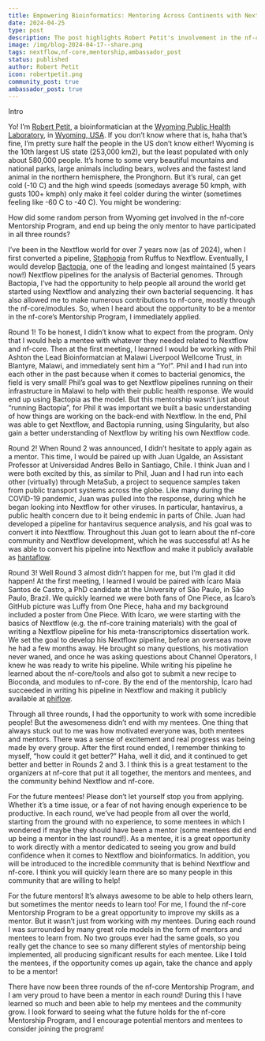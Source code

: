 ```yaml
---
title: Empowering Bioinformatics: Mentoring Across Continents with Nextflow
date: 2024-04-25
type: post
description: The post highlights Robert Petit's involvement in the nf-core Mentorship Program, where he mentored individuals from Malawi, Chile, and Brazil in Nextflow and nf-core. Despite geographical barriers, his mentees successfully adapted their workflows, contributing to the open-source community. The narrative underscores the transformative impact of mentorship, encouraging participation in future rounds.
image: /img/blog-2024-04-17--share.png
tags: nextflow,nf-core,mentorship,ambassador_post
status: published
author: Robert Petit
icon: robertpetit.png
community_post: true
ambassador_post: true
---
```


Intro

<!-- end-archive-description -->

Yo! I’m [Robert Petit](https://www.robertpetit.com/), a bioinformatician at the [Wyoming Public Health Laboratory](https://health.wyo.gov/publichealth/lab/), in [Wyoming, USA](https://en.wikipedia.org/wiki/Wyoming). If you don’t know where that is, haha that’s fine, I’m pretty sure half the people in the US don’t know either! Wyoming is the 10th largest US state (253,000 km2), but the least populated with only about 580,000 people. It’s home to some very beautiful mountains and national parks, large animals including bears, wolves and the fastest land animal in the northern hemisphere, the Pronghorn. But it’s rural, can get cold (-10 C) and the high wind speeds (somedays average 50 kmph, with gusts 100+ kmph) only make it feel colder during the winter (sometimes feeling like -60 C to -40 C). You might be wondering: 

How did some random person from Wyoming get involved in the nf-core Mentorship Program, and end up being the only mentor to have participated in all three rounds?

I’ve been in the Nextflow world for over 7 years now (as of 2024), when I first converted a pipeline, [Staphopia](https://staphopia.github.io/) from Ruffus to Nextflow. Eventually, I would develop [Bactopia](https://bactopia.github.io/latest/), one of the leading and longest maintained (5 years now!) Nextflow pipelines for the analysis of Bacterial genomes. Through Bactopia, I’ve had the opportunity to help people all around the world get started using Nextflow and analyzing their own bacterial sequencing. It has also allowed me to make numerous contributions to nf-core, mostly through the nf-core/modules. So, when I heard about the opportunity to be a mentor in the nf-core’s Mentorship Program, I immediately applied.

Round 1! To be honest, I didn’t know what to expect from the program. Only that I would help a mentee with whatever they needed related to Nextflow and nf-core. Then at the first meeting, I learned I would be working with Phil Ashton the Lead Bioinformatcian at Malawi Liverpool Wellcome Trust, in Blantyre, Malawi, and immediately sent him a “Yo!”. Phil and I had run into each other in the past because when it comes to bacterial genomics, the field is very small! Phil’s goal was to get Nextflow pipelines running on their infrastructure in Malawi to help with their public health response. We would end up using Bactopia as the model. But this mentorship wasn’t just about “running Bactopia”, for Phil it was important we built a basic understanding of how things are working on the back-end with Nextflow. In the end, Phil was able to get Nextflow, and Bactopia running, using Singularity, but also gain a better understanding of Nextflow by writing his own Nextflow code.

Round 2! When Round 2 was announced, I didn’t hesitate to apply again as a mentor. This time, I would be paired up with Juan Ugalde, an Assistant Professor at Universidad Andres Bello in Santiago, Chile. I think Juan and I were both excited by this, as similar to Phil, Juan and I had run into each other (virtually) through MetaSub, a project to sequence samples taken from public transport systems across the globe. Like many during the COVID-19 pandemic, Juan was pulled into the response, during which he began looking into Nextflow for other viruses. In particular, hantavirus, a public health concern due to it being endemic in parts of Chile. Juan had developed a pipeline for hantavirus sequence analysis, and his goal was to convert it into Nextflow. Throughout this Juan got to learn about the nf-core community and Nextflow development, which he was successful at! As he was able to convert his pipeline into Nextflow and make it publicly available as [hantaflow](https://github.com/microbialds/hantaflow).

Round 3! Well Round 3 almost didn’t happen for me, but I’m glad it did happen! At the first meeting, I learned I would be paired with Ícaro Maia Santos de Castro, a PhD candidate at the University of São Paulo, in São Paulo, Brazil. We quickly learned we were both fans of One Piece, as Ícaro’s GitHub picture was Luffy from One Piece, haha and my background included a poster from One Piece. With Ícaro, we were starting with the basics of Nextflow (e.g. the nf-core training materials) with the goal of writing a Nextflow pipeline for his meta-transcriptomics dissertation work. We set the goal to develop his Nextflow pipeline, before an overseas move he had a few months away. He brought so many questions, his motivation never waned, and once he was asking questions about Channel Operators, I knew he was ready to write his pipeline. While writing his pipeline he learned about the nf-core/tools and also got to submit a new recipe to Bioconda, and modules to nf-core. By the end of the mentorship, Ícaro had succeeded in writing his pipeline in Nextflow and making it publicly available at [phiflow](https://github.com/icaromsc/nf-core-phiflow).

Through all three rounds, I had the opportunity to work with some incredible people! But the awesomeness didn’t end with my mentees. One thing that always stuck out to me was how motivated everyone was, both mentees and mentors. There was a sense of excitement and real progress was being made by every group. After the first round ended, I remember thinking to myself, “how could it get better?” Haha, well it did, and it continued to get better and better in Rounds 2 and 3. I think this is a great testament to the organizers at nf-core that put it all together, the mentors and mentees, and the community behind Nextflow and nf-core.

For the future mentees! Please don’t let yourself stop you from applying. Whether it’s a time issue, or a fear of not having enough experience to be productive. In each round, we’ve had people from all over the world, starting from the ground with no experience, to some mentees in which I wondered if maybe they should have been a mentor (some mentees did end up being a mentor in the last round!). As a mentee, it is a great opportunity to work directly with a mentor dedicated to seeing you grow and build confidence when it comes to Nextflow and bioinformatics. In addition, you will be introduced to the incredible community that is behind Nextflow and nf-core. I think you will quickly learn there are so many people in this community that are willing to help!

For the future mentors! It’s always awesome to be able to help others learn, but sometimes the mentor needs to learn too! For me, I found the nf-core Mentorship Program to be a great opportunity to improve my skills as a mentor. But it wasn’t just from working with my mentees. During each round I was surrounded by many great role models in the form of mentors and mentees to learn from. No two groups ever had the same goals, so you really get the chance to see so many different styles of mentorship being implemented, all producing significant results for each mentee. Like I told the mentees, if the opportunity comes up again, take the chance and apply to be a mentor! 

There have now been three rounds of the nf-core Mentorship Program, and I am very proud to have been a mentor in each round! During this I have learned so much and been able to help my mentees and the community grow. I look forward to seeing what the future holds for the nf-core Mentorship Program, and I encourage potential mentors and mentees to consider joining the program!

